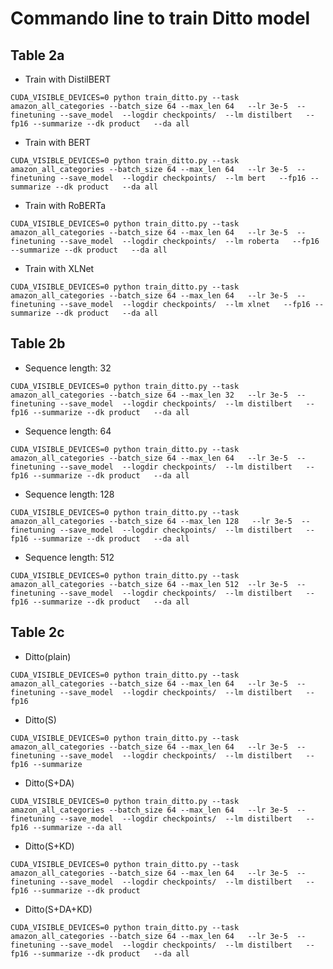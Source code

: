# Commando line to train Ditto model
## Table 2a
- Train with DistilBERT

```CUDA_VISIBLE_DEVICES=0 python train_ditto.py --task amazon_all_categories --batch_size 64 --max_len 64   --lr 3e-5  --finetuning --save_model  --logdir checkpoints/  --lm distilbert   --fp16 --summarize --dk product   --da all```

- Train with BERT  

```CUDA_VISIBLE_DEVICES=0 python train_ditto.py --task amazon_all_categories --batch_size 64 --max_len 64   --lr 3e-5  --finetuning --save_model  --logdir checkpoints/  --lm bert   --fp16 --summarize --dk product   --da all```

- Train with RoBERTa

```CUDA_VISIBLE_DEVICES=0 python train_ditto.py --task amazon_all_categories --batch_size 64 --max_len 64   --lr 3e-5  --finetuning --save_model  --logdir checkpoints/  --lm roberta   --fp16 --summarize --dk product   --da all```

- Train with XLNet

```CUDA_VISIBLE_DEVICES=0 python train_ditto.py --task amazon_all_categories --batch_size 64 --max_len 64   --lr 3e-5  --finetuning --save_model  --logdir checkpoints/  --lm xlnet   --fp16 --summarize --dk product   --da all```

## Table 2b
- Sequence length: 32

```CUDA_VISIBLE_DEVICES=0 python train_ditto.py --task amazon_all_categories --batch_size 64 --max_len 32   --lr 3e-5  --finetuning --save_model  --logdir checkpoints/  --lm distilbert   --fp16 --summarize --dk product   --da all```
- Sequence length: 64

```CUDA_VISIBLE_DEVICES=0 python train_ditto.py --task amazon_all_categories --batch_size 64 --max_len 64   --lr 3e-5  --finetuning --save_model  --logdir checkpoints/  --lm distilbert   --fp16 --summarize --dk product   --da all```
- Sequence length: 128

```CUDA_VISIBLE_DEVICES=0 python train_ditto.py --task amazon_all_categories --batch_size 64 --max_len 128   --lr 3e-5  --finetuning --save_model  --logdir checkpoints/  --lm distilbert   --fp16 --summarize --dk product   --da all```
- Sequence length: 512

```CUDA_VISIBLE_DEVICES=0 python train_ditto.py --task amazon_all_categories --batch_size 64 --max_len 512  --lr 3e-5  --finetuning --save_model  --logdir checkpoints/  --lm distilbert   --fp16 --summarize --dk product   --da all```

## Table 2c
- Ditto(plain)

```CUDA_VISIBLE_DEVICES=0 python train_ditto.py --task amazon_all_categories --batch_size 64 --max_len 64   --lr 3e-5  --finetuning --save_model  --logdir checkpoints/  --lm distilbert   --fp16 ```

- Ditto(S)

```CUDA_VISIBLE_DEVICES=0 python train_ditto.py --task amazon_all_categories --batch_size 64 --max_len 64   --lr 3e-5  --finetuning --save_model  --logdir checkpoints/  --lm distilbert   --fp16 --summarize```

- Ditto(S+DA)

```CUDA_VISIBLE_DEVICES=0 python train_ditto.py --task amazon_all_categories --batch_size 64 --max_len 64   --lr 3e-5  --finetuning --save_model  --logdir checkpoints/  --lm distilbert   --fp16 --summarize --da all```

- Ditto(S+KD)

```CUDA_VISIBLE_DEVICES=0 python train_ditto.py --task amazon_all_categories --batch_size 64 --max_len 64   --lr 3e-5  --finetuning --save_model  --logdir checkpoints/  --lm distilbert   --fp16 --summarize --dk product```

- Ditto(S+DA+KD)

```CUDA_VISIBLE_DEVICES=0 python train_ditto.py --task amazon_all_categories --batch_size 64 --max_len 64   --lr 3e-5  --finetuning --save_model  --logdir checkpoints/  --lm distilbert   --fp16 --summarize --dk product   --da all```